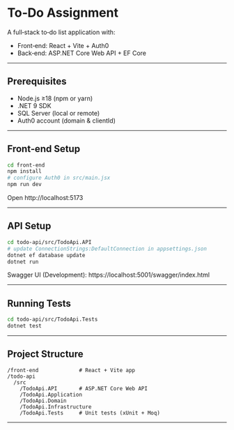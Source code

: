 # To‑Do Assignment

A full‑stack to‑do list application with:
- Front‑end: React + Vite + Auth0  
- Back‑end: ASP.NET Core Web API + EF Core

---

## Prerequisites

- Node.js ≥18 (npm or yarn)  
- .NET 9 SDK  
- SQL Server (local or remote)  
- Auth0 account (domain & clientId)

---

## Front‑end Setup

```bash
cd front‑end
npm install
# configure Auth0 in src/main.jsx
npm run dev
```

Open http://localhost:5173

---

## API Setup

```bash
cd todo-api/src/TodoApi.API
# update ConnectionStrings:DefaultConnection in appsettings.json
dotnet ef database update
dotnet run
```

Swagger UI (Development): https://localhost:5001/swagger/index.html

---

## Running Tests

```bash
cd todo-api/src/TodoApi.Tests
dotnet test
```

---

## Project Structure

```
/front‑end             # React + Vite app
/todo-api
  /src
    /TodoApi.API       # ASP.NET Core Web API
    /TodoApi.Application
    /TodoApi.Domain
    /TodoApi.Infrastructure
    /TodoApi.Tests     # Unit tests (xUnit + Moq)
```

---
